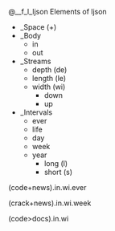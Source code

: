 @__f_l_ljson
Elements of ljson

* _Space (+)
* _Body
  * in
  * out  
* _Streams
  * depth (de)
  * length (le)
  * width (wi)
    * down
    * up
* _Intervals
  * ever
  * life
  * day
  * week
  * year
    * long (l)
    * short (s)


(code+news).in.wi.ever

(crack+news).in.wi.week

(code>docs).in.wi